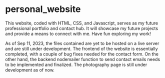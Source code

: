 # personal_website
This website, coded with HTML, CSS, and Javascript, serves as my future professional portfolio and contact hub. It will showcase my future projects and provide a means to connect with me. Have fun exploring my work!

As of Sep 11, 2023, the files contained are yet to be hosted on a live server and are still under development. The frontend of the website is essentially completed, with a couple of bug fixes needed for the contact form. On the other hand, the backend nodemailer function to send contact emails needs to be implemented and finalized. The photography page is still under development as of now. 

